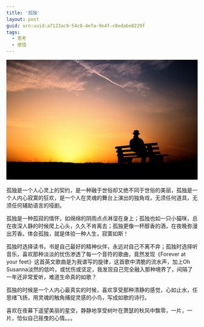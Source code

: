 ```yaml
---
title: '孤独'
layout: post
guid: urn:uuid:a7123ac9-54c0-4efa-9e4f-c0edabe0229f
tags:
  - 思考
  - 感悟
---
```



[![](/media/files/2008/05/23/gd.png)](https://bolg-1257385283.cos.ap-chengdu.myqcloud.com/2008/05/23/gd.png)

孤独是一个人心灵上的契约，是一种融于世俗却又绝不同于世俗的美丽，孤独是一个人内心寂寞的狂欢，是一个人在灵魂的舞台上演出的独角戏，无须任何道具，无须任何辅助语言的哑剧。

孤独是一种孤寂的情怀，如绵绵的阴雨点点淋湿在身上；孤独也如一只小猫咪，总在夜深人静的时候爬上心头，久久不肯离去；孤独更像一杯醇香的酒，在夜晚弥漫出芳香。体会孤独，就是体验一种人生，寂寞如斯！

孤独时选择读书，书是自己最好的精神伙伴，永远对自己不离不弃；孤独时选择听音乐，喜欢那种淡淡的忧伤渗透了每一个音符的歌曲，竟然发现《Forever at your feet》这首英文歌曲是为我谱写的旋律，这首歌中清脆的流水声，加上Oh Susanna淡然的低吟，或忧伤或坚定，我发现自己完全融入那种境界了，间隔了一年还非常爱听，难道生命真的如歌？

孤独的时候是一个人内心最真实的时候，喜欢享受那种清静的感觉，心如止水，任思绪飞扬，用灵魂的触角捕捉灵感的小鸟，写成如歌的诗行。

喜欢在夜幕下遥望美丽的星空，静静地享受树叶在萧瑟的秋风中飘零，一片，一片，恰似自己摇曳的心情。。。